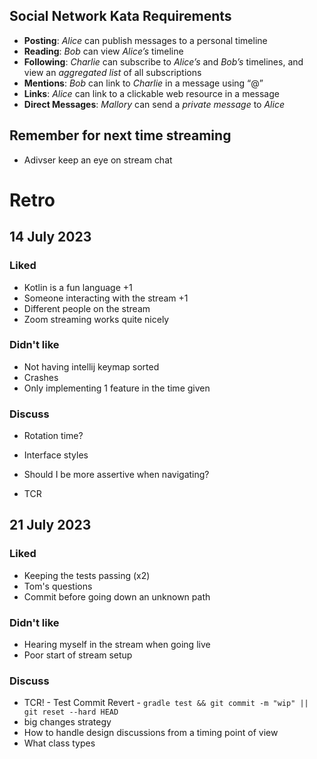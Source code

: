 
## Social Network Kata Requirements
* **Posting**: _Alice_ can publish messages to a personal timeline
* **Reading**: _Bob_ can view _Alice’s_ timeline
* **Following**: _Charlie_ can subscribe to _Alice’s_ and _Bob’s_ timelines, and view an _aggregated list_ of all subscriptions
* **Mentions**: _Bob_ can link to _Charlie_ in a message using “@”
* **Links**: _Alice_ can link to a clickable web resource in a message
* **Direct Messages**: _Mallory_ can send a _private message_ to _Alice_

## Remember for next time streaming

- Adivser keep an eye on stream chat 

# Retro
## 14 July 2023
### Liked
- Kotlin is a fun language +1
- Someone interacting with the stream +1
- Different people on the stream
- Zoom streaming works quite nicely

### Didn't like
- Not having intellij keymap sorted
- Crashes
- Only implementing 1 feature in the time given

### Discuss
- Rotation time?
- Interface styles

- Should I be more assertive when navigating?
- TCR

## 21 July 2023

### Liked
- Keeping the tests passing (x2)
- Tom's questions
- Commit before going down an unknown path

### Didn't like
- Hearing myself in the stream when going live
- Poor start of stream setup

### Discuss
 - TCR! - Test Commit Revert - `gradle test && git commit -m "wip" || git reset --hard HEAD`
 - big changes strategy
 - How to handle design discussions from a timing point of view
 - What class types

